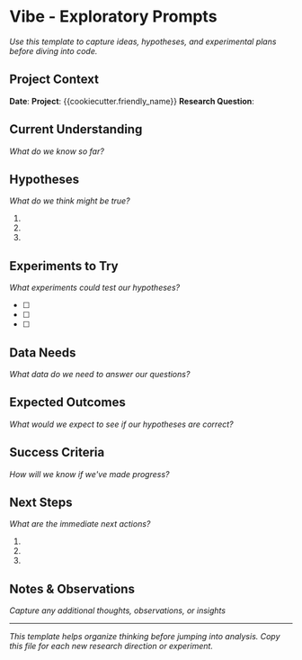 # Vibe - Exploratory Prompts

_Use this template to capture ideas, hypotheses, and experimental plans before diving into code._

## Project Context

**Date**:
**Project**: {{cookiecutter.friendly_name}}
**Research Question**:

## Current Understanding

_What do we know so far?_

## Hypotheses

_What do we think might be true?_

1.
2.
3.

## Experiments to Try

_What experiments could test our hypotheses?_

- [ ]
- [ ]
- [ ]

## Data Needs

_What data do we need to answer our questions?_

## Expected Outcomes

_What would we expect to see if our hypotheses are correct?_

## Success Criteria

_How will we know if we've made progress?_

## Next Steps

_What are the immediate next actions?_

1.
2.
3.

## Notes & Observations

_Capture any additional thoughts, observations, or insights_

---

_This template helps organize thinking before jumping into analysis. Copy this file for each new research direction or experiment._

